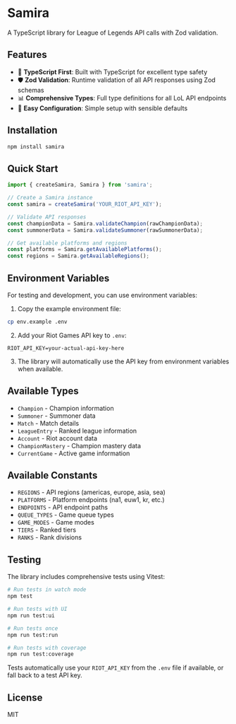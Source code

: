 # Samira

A TypeScript library for League of Legends API calls with Zod validation.

## Features

- 🚀 **TypeScript First**: Built with TypeScript for excellent type safety
- 🛡️ **Zod Validation**: Runtime validation of all API responses using Zod schemas
- 📊 **Comprehensive Types**: Full type definitions for all LoL API endpoints
- 🔧 **Easy Configuration**: Simple setup with sensible defaults

## Installation

```bash
npm install samira
```

## Quick Start

```typescript
import { createSamira, Samira } from 'samira';

// Create a Samira instance
const samira = createSamira('YOUR_RIOT_API_KEY');

// Validate API responses
const championData = Samira.validateChampion(rawChampionData);
const summonerData = Samira.validateSummoner(rawSummonerData);

// Get available platforms and regions
const platforms = Samira.getAvailablePlatforms();
const regions = Samira.getAvailableRegions();
```

## Environment Variables

For testing and development, you can use environment variables:

1. Copy the example environment file:
```bash
cp env.example .env
```

2. Add your Riot Games API key to `.env`:
```env
RIOT_API_KEY=your-actual-api-key-here
```

3. The library will automatically use the API key from environment variables when available.

## Available Types

- `Champion` - Champion information
- `Summoner` - Summoner data
- `Match` - Match details
- `LeagueEntry` - Ranked league information
- `Account` - Riot account data
- `ChampionMastery` - Champion mastery data
- `CurrentGame` - Active game information

## Available Constants

- `REGIONS` - API regions (americas, europe, asia, sea)
- `PLATFORMS` - Platform endpoints (na1, euw1, kr, etc.)
- `ENDPOINTS` - API endpoint paths
- `QUEUE_TYPES` - Game queue types
- `GAME_MODES` - Game modes
- `TIERS` - Ranked tiers
- `RANKS` - Rank divisions

## Testing

The library includes comprehensive tests using Vitest:

```bash
# Run tests in watch mode
npm test

# Run tests with UI
npm run test:ui

# Run tests once
npm run test:run

# Run tests with coverage
npm run test:coverage
```

Tests automatically use your `RIOT_API_KEY` from the `.env` file if available, or fall back to a test API key.

## License

MIT
